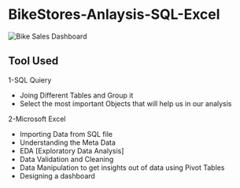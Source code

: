 # BikeStores-Anlaysis-SQL-Excel

![Bike Sales Dashboard](https://github.com/moaazelsokary/BikeStores-Anlaysis-SQL-Excel/blob/main/Screenshot_1.png)

## Tool Used
1-SQL Quiery
- Joing Different Tables and Group it
- Select the most important Objects that will help us in our analysis

2-Microsoft Excel 
- Importing Data from SQL file
- Understanding the Meta Data
- EDA [Exploratory Data Analysis]
- Data Validation and Cleaning
- Data Manipulation to get insights out of data using Pivot Tables
- Designing a dashboard
